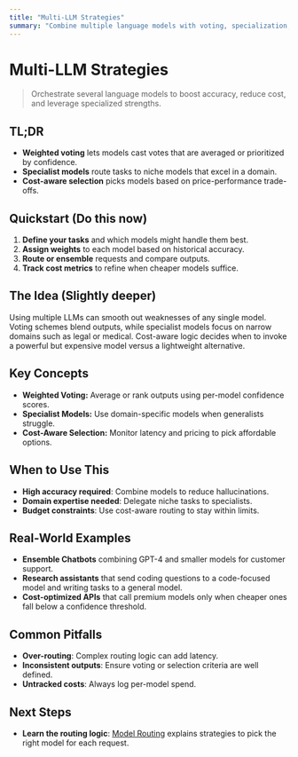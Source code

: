 ```yaml
---
title: "Multi-LLM Strategies"
summary: "Combine multiple language models with voting, specialization, and cost-aware routing."
---
```


# Multi-LLM Strategies

> Orchestrate several language models to boost accuracy, reduce cost, and leverage specialized strengths.

## TL;DR
- **Weighted voting** lets models cast votes that are averaged or prioritized by confidence.
- **Specialist models** route tasks to niche models that excel in a domain.
- **Cost-aware selection** picks models based on price-performance trade-offs.

## Quickstart (Do this now)
1. **Define your tasks** and which models might handle them best.
2. **Assign weights** to each model based on historical accuracy.
3. **Route or ensemble** requests and compare outputs.
4. **Track cost metrics** to refine when cheaper models suffice.

## The Idea (Slightly deeper)
Using multiple LLMs can smooth out weaknesses of any single model. Voting schemes blend outputs, while specialist models focus on narrow domains such as legal or medical. Cost-aware logic decides when to invoke a powerful but expensive model versus a lightweight alternative.

## Key Concepts
- **Weighted Voting:** Average or rank outputs using per-model confidence scores.
- **Specialist Models:** Use domain-specific models when generalists struggle.
- **Cost-Aware Selection:** Monitor latency and pricing to pick affordable options.

## When to Use This
- **High accuracy required**: Combine models to reduce hallucinations.
- **Domain expertise needed**: Delegate niche tasks to specialists.
- **Budget constraints**: Use cost-aware routing to stay within limits.

## Real-World Examples
- **Ensemble Chatbots** combining GPT-4 and smaller models for customer support.
- **Research assistants** that send coding questions to a code-focused model and writing tasks to a general model.
- **Cost-optimized APIs** that call premium models only when cheaper ones fall below a confidence threshold.

## Common Pitfalls
- **Over-routing**: Complex routing logic can add latency.
- **Inconsistent outputs**: Ensure voting or selection criteria are well defined.
- **Untracked costs**: Always log per-model spend.

## Next Steps
- **Learn the routing logic**: [Model Routing](model-routing.md) explains strategies to pick the right model for each request.

